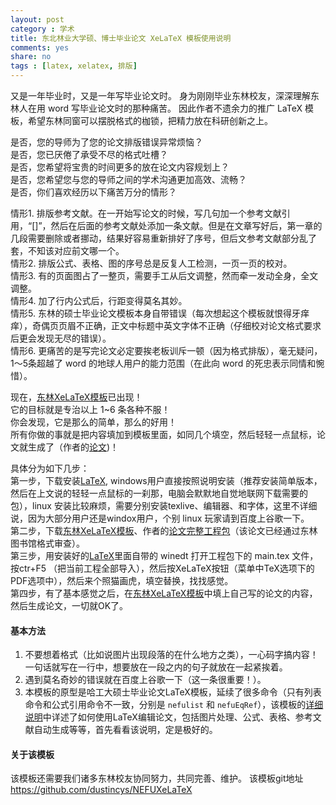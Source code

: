 ```yaml
---
layout: post 
category : 学术 
title: 东北林业大学硕、博士毕业论文 XeLaTeX 模板使用说明
comments: yes
share: no
tags : [latex, xelatex, 排版]
---
```



又是一年毕业时，又是一年写毕业论文时。
身为刚刚毕业东林校友，深深理解东林人在用 word 写毕业论文时的那种痛苦。
因此作者不遗余力的推广 LaTeX 模板，希望东林同窗可以摆脱格式的枷锁，把精力放在科研创新之上。

是否，您的导师为了您的论文排版错误异常烦恼？  
是否，您已厌倦了承受不尽的格式吐槽？  
是否，您希望将宝贵的时间更多的放在论文内容规划上？  
是否，您希望您与您的导师之间的学术沟通更加高效、流畅？    
是否，你们喜欢经历以下痛苦万分的情形？

情形1. 排版参考文献。在一开始写论文的时候，写几句加一个参考文献引用，“[]”，然后在后面的参考文献处添加一条文献。但是在文章写好后，第一章的几段需要删除或者挪动，结果好容易重新排好了序号，但后文参考文献部分乱了套，不知该对应前文哪一个。  
情形2. 排版公式、表格、图的序号总是反复人工检测，一页一页的校对。  
情形3. 有的页面图占了一整页，需要手工从后文调整，然而牵一发动全身，全文调整。  
情形4. 加了行内公式后，行距变得莫名其妙。  
情形5. 东林的硕士毕业论文模板本身自带错误（每次想起这个模板就恨得牙痒痒），奇偶页页眉不正确，正文中标题中英文字体不正确（仔细校对论文格式要求后更会发现无尽的错误）。  
情形6. 更痛苦的是写完论文必定要挨老板训斥一顿（因为格式排版），毫无疑问，1～5条超越了 word 的地球人用户的能力范围（在此向 word 的死忠表示同情和惋惜）。

现在，[东林XeLaTeX模板][template]已出现！  
它的目标就是专治以上 1~6 条各种不服！  
你会发现，它是那么的简单，那么的好用！  
所有你做的事就是把内容填加到模板里面，如同几个填空，然后轻轻一点鼠标，论文就生成了（作者的[论文][mythesis])！

具体分为如下几步：  
第一步，下载安装[LaTeX][latex], windows用户直接按照说明安装（推荐安装简单版本，然后在上文说的轻轻一点鼠标的一刹那，电脑会默默地自觉地联网下载需要的包），linux 安装比较麻烦，需要分别安装texlive、编辑器、和字体，这里不详细说，因为大部分用户还是windox用户，个别 linux 玩家请到百度上谷歌一下。  
第二步，下载[东林XeLaTeX模板][template]、作者的[论文完整工程包][project]（该论文已经通过东林图书馆格式审查）。  
第三步，用安装好的[LaTeX][latex]里面自带的 winedt 打开工程包下的 main.tex 文件，按ctr+F5 （把当前工程全部导入），然后按XeLaTeX按钮（菜单中TeX选项下的PDF选项中），然后来个照猫画虎，填空替换，找找感觉。  
第四步，有了基本感觉之后，在[东林XeLaTeX模板][template]中填上自己写的论文的内容，然后生成论文，一切就OK了。

#### 基本方法  

1. 不要想着格式（比如说图片出现段落的在什么地方之类），一心码字搞内容！一句话就写在一行中，想要放在一段之内的句子就放在一起紧挨着。
2. 遇到莫名奇妙的错误就在百度上谷歌一下（这一条很重要！）。
3. 本模板的原型是哈工大硕士毕业论文LaTeX模板，延续了很多命令（只有列表命令和公式引用命令不一致，分别是 `nefulist` 和 `nefuEqRef`），该模板的[详细说明][detail]中详述了如何使用LaTeX编辑论文，包括图片处理、公式、表格、参考文献自动生成等等，首先看看该说明，定是极好的。

#### 关于该模板

该模板还需要我们诸多东林校友协同努力，共同完善、维护。 
该模板git地址 <https://github.com/dustincys/NEFUXeLaTeX>

[detail]: http://yunpan.cn/QU68ILB2TT7Iw 
[latex]: http://www.ctex.org/CTeXDownload "下载地址"
[template]: http://sdrv.ms/Zgkm8N 
[project]: http://yunpan.cn/QU6MShrIDiMIQ 
[mythesis]: http://yunpan.cn/QU6kgMaqn7kES 


